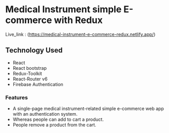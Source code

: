 # Medical Instrument simple E-commerce with Redux

Live_link : (https://medical-instrument-e-commerce-redux.netlify.app/)

## Technology Used

* React 
* React bootstrap
* Redux-Toolkit
* React-Router v6
* Firebase Authentication
 

### Features

* A single-page medical instrument-related simple e-commerce web app with an authentication system.
* Whereas people can add to cart a product.
* People remove a product from the cart.


